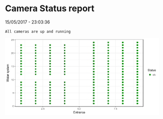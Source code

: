 Camera Status report
================
15/05/2017 - 23:03:36

    All cameras are up and running

![](camreport_files/figure-markdown_github/unnamed-chunk-2-1.png)
